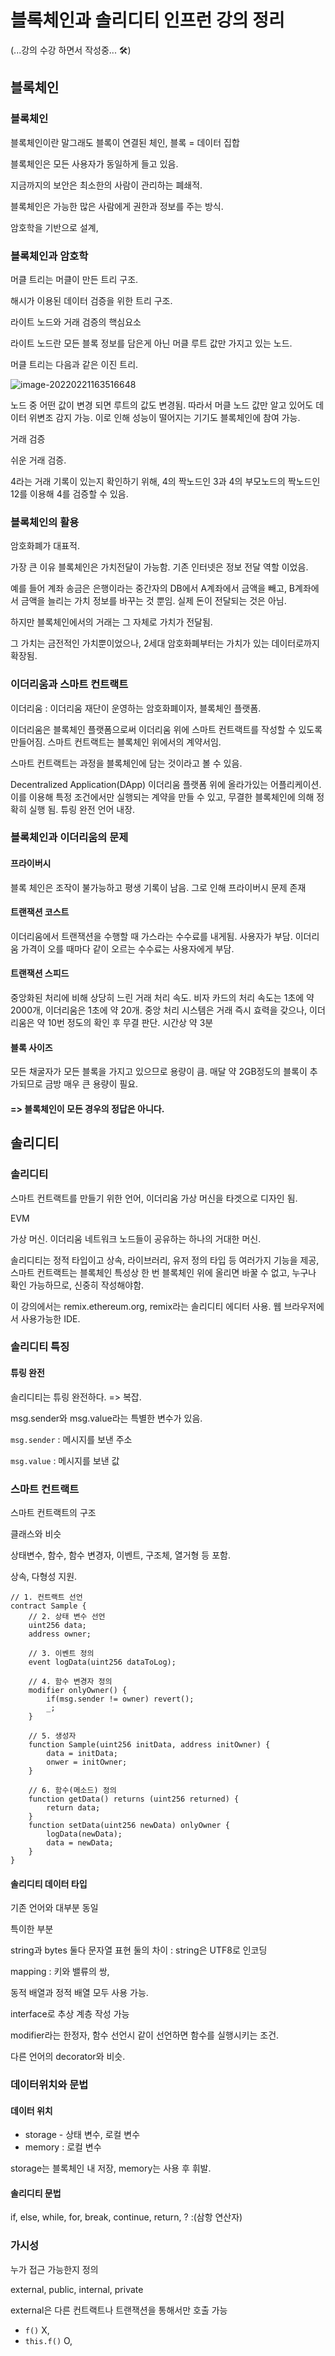 # 블록체인과 솔리디티 인프런 강의 정리

(...강의 수강 하면서 작성중... 🛠)

## 블록체인

### 블록체인

블록체인이란 말그래도 블록이 연결된 체인, 블록 = 데이터 집합

블록체인은 모든 사용자가 동일하게 들고 있음.

지금까지의 보안은 최소한의 사람이 관리하는 폐쇄적.

블록체인은 가능한 많은 사람에게 권한과 정보를 주는 방식.

암호학을 기반으로 설계,

### 블록체인과 암호학

머클 트리는 머클이 만든 트리 구조.

해시가 이용된 데이터 검증을 위한 트리 구조.

라이트 노드와 거래 검증의 핵심요소

라이트 노드란 모든 블록 정보를 담은게 아닌 머클 루트 값만 가지고 있는 노드.

머클 트리는 다음과 같은 이진 트리.

![image-20220221163516648](C:\Users\multicampus\AppData\Roaming\Typora\typora-user-images\image-20220221163516648.png)

노드 중 어떤 값이 변경 되면 루트의 값도 변경됨. 따라서 머클 노드 값만 알고 있어도 데이터 위변조 감지 가능. 이로 인해 성능이 떨어지는 기기도 블록체인에 참여 가능.

거래 검증

쉬운 거래 검증.

4라는 거래 기록이 있는지 확인하기 위해, 4의 짝노드인 3과 4의 부모노드의 짝노드인 12를 이용해 4를 검증할 수 있음.

### 블록체인의 활용

암호화폐가 대표적.

가장 큰 이유 블록체인은 가치전달이 가능함. 기존 인터넷은 정보 전달 역할 이었음.

예를 들어 계좌 송금은 은행이라는 중간자의 DB에서 A계좌에서 금액을 빼고, B계좌에서 금액을 늘리는 가치 정보를 바꾸는 것 뿐임. 실제 돈이 전달되는 것은 아님.

하지만 블록체인에서의 거래는 그 자체로 가치가 전달됨.

그 가치는 금전적인 가치뿐이었으나, 2세대 암호화폐부터는 가치가 있는 데이터로까지 확장됨.

### 이더리움과 스마트 컨트랙트

이더리움 : 이더리움 재단이 운영하는 암호화폐이자, 블록체인 플랫폼.

이더리움은 블록체인 플랫폼으로써 이더리움 위에 스마트 컨트랙트를 작성할 수 있도록 만들어짐. 스마트 컨트랙트는 블록체인 위에서의 계약서임.

스마트 컨트랙트는 과정을 블록체인에 담는 것이라고 볼 수 있음.

Decentralized Application(DApp) 이더리움 플랫폼 위에 올라가있는 어플리케이션. 이를 이용해 특정 조건에서만 실행되는 계약을 만들 수 있고, 무결한 블록체인에 의해 정확히 실행 됨. 튜링 완전 언어 내장.

### 블록체인과 이더리움의 문제

#### 프라이버시

블록 체인은 조작이 불가능하고 평생 기록이 남음. 그로 인해 프라이버시 문제 존재

#### 트랜잭션 코스트

이더리움에서 트랜잭션을 수행할 때 가스라는 수수료를 내게됨. 사용자가 부담. 이더리움 가격이 오를 때마다 같이 오르는 수수료는 사용자에게 부담.

#### 트랜잭션 스피드

중앙화된 처리에 비해 상당히 느린 거래 처리 속도. 비자 카드의 처리 속도는 1초에 약 2000개, 이더리움은 1초에 약 20개. 중앙 처리 시스템은 거래 즉시 효력을 갖으나, 이더리움은 약 10번 정도의 확인 후 무결 판단. 시간상 약 3분

#### 블록 사이즈

모든 채굴자가 모든 블록을 가지고 있으므로 용량이 큼. 매달 약 2GB정도의 블록이 추가되므로 금방 매우 큰 용량이 필요.

#### => 블록체인이 모든 경우의 정답은 아니다.

## 솔리디티

### 솔리디티

스마트 컨트랙트를 만들기 위한 언어, 이더리움 가상 머신을 타겟으로 디자인 됨.

EVM

가상 머신. 이더리움 네트워크 노드들이 공유하는 하나의 거대한 머신.

솔리디티는 정적 타입이고 상속, 라이브러리, 유저 정의 타입 등 여러가지 기능을 제공, 스마트 컨트랙트는 블록체인 특성상 한 번 블록체인 위에 올리면 바꿀 수 없고, 누구나 확인 가능하므로, 신중히 작성해야함.

이 강의에서는 remix.ethereum.org, remix라는 솔리디티 에디터 사용. 웹 브라우저에서 사용가능한 IDE.

### 솔리디티 특징

#### 튜링 완전

솔리디티는 튜링 완전하다. => 복잡.

msg.sender와 msg.value라는 특별한 변수가 있음.

`msg.sender` : 메시지를 보낸 주소

`msg.value` : 메시지를 보낸 값

### 스마트 컨트랙트

스마트 컨트랙트의 구조

클래스와 비슷

상태변수, 함수, 함수 변경자, 이벤트, 구조체, 열거형 등 포함.

상속, 다형성 지원.

```solidity
// 1. 컨트랙트 선언
contract Sample {
    // 2. 상태 변수 선언
    uint256 data;
    address owner;
    
    // 3. 이벤트 정의
    event logData(uint256 dataToLog);
    
    // 4. 함수 변경자 정의
    modifier onlyOwner() {
        if(msg.sender != owner) revert();
        _;
    }
    
    // 5. 생성자
    function Sample(uint256 initData, address initOwner) {
        data = initData;
        onwer = initOwner;
    }
    
    // 6. 함수(메소드) 정의
    function getData() returns (uint256 returned) {
        return data;
    }
    function setData(uint256 newData) onlyOwner {
        logData(newData);
        data = newData;
    }
}
```

#### 솔리디티 데이터 타입

기존 언어와 대부분 동일

특이한 부분

string과 bytes 둘다 문자열 표현 둘의 차이 : string은 UTF8로 인코딩

mapping : 키와 밸류의 쌍,

동적 배열과 정적 배열 모두 사용 가능.

interface로 추상 계층 작성 가능

modifier라는 한정자, 함수 선언시 같이 선언하면 함수를 실행시키는 조건.

다른 언어의 decorator와 비슷.

### 데이터위치와 문법

#### 데이터 위치

- storage - 상태 변수, 로컬 변수
- memory : 로컬 변수

storage는 블록체인 내 저장, memory는 사용 후 휘발.

#### 솔리디티 문법

if, else, while, for, break, continue, return, ? :(삼항 연산자)

### 가시성

누가 접근 가능한지 정의

external, public, internal, private

external은 다른 컨트랙트나 트랜잭션을 통해서만 호출 가능

- `f()` X,
- `this.f()` O,